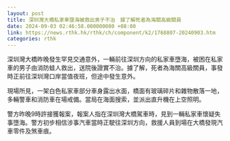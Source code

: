 ```yaml
---
layout: post
title: 深圳灣大橋私家車墮海被救出男子不治　據了解死者為海關高級關員
date: 2024-09-03 02:46:58.000000000 +08:00
link: https://news.rthk.hk/rthk/ch/component/k2/1768807-20240903.htm
categories: rthk
---
```


深圳灣大橋昨晚發生罕見交通意外，一輛前往深圳方向的私家車墮海，被困在私家車的男子由消防蛙人救出，送院後證實不治。據了解，死者為海關高級關員，事發時正前往深圳灣口岸當值夜班，但途中發生意外。

現場所見，一架白色私家車部分車身露出水面，橋面有玻璃碎片和雜物散落一地，多輛警車和消防車在場戒備。當局在海面搜索，並派出直升機在上空照明。

警方昨晚9時許接獲報案，報案人指在深圳灣大橋駕車時，見到一輛私家車懷疑失事墮海。警方初步相信涉事汽車當時正駛往深圳方向，救援人員到場在大橋發現汽車零件及煞車痕。
